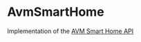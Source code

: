 # AvmSmartHome
Implementation of the [AVM Smart Home API](https://avm.de/fileadmin/user_upload/Global/Service/Schnittstellen/AHA-HTTP-Interface.pdf)

